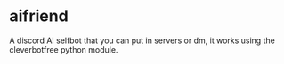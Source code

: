 # aifriend
A discord AI selfbot that you can put in servers or dm, it works using the cleverbotfree python module.
